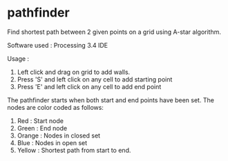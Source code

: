 # pathfinder
Find shortest path between 2 given points on a grid using A-star algorithm.

Software used : Processing 3.4 IDE

Usage :
1. Left click and drag on grid to add walls.
2. Press 'S' and left click on any cell to add starting point
3. Press 'E' and left click on any cell to add end point

The pathfinder starts when both start and end points have been set. The nodes are color coded as follows:
1. Red    : Start node
2. Green  : End node
3. Orange : Nodes in closed set
4. Blue   : Nodes in open set
5. Yellow : Shortest path from start to end.

